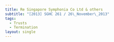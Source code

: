 ```yaml
---
title: Re Singapore Symphonia Co Ltd & others
subtitle: "[2013] SGHC 261 / 26\_November\_2013"
tags:
  - Trusts
  - Termination
layout: single
---
```


